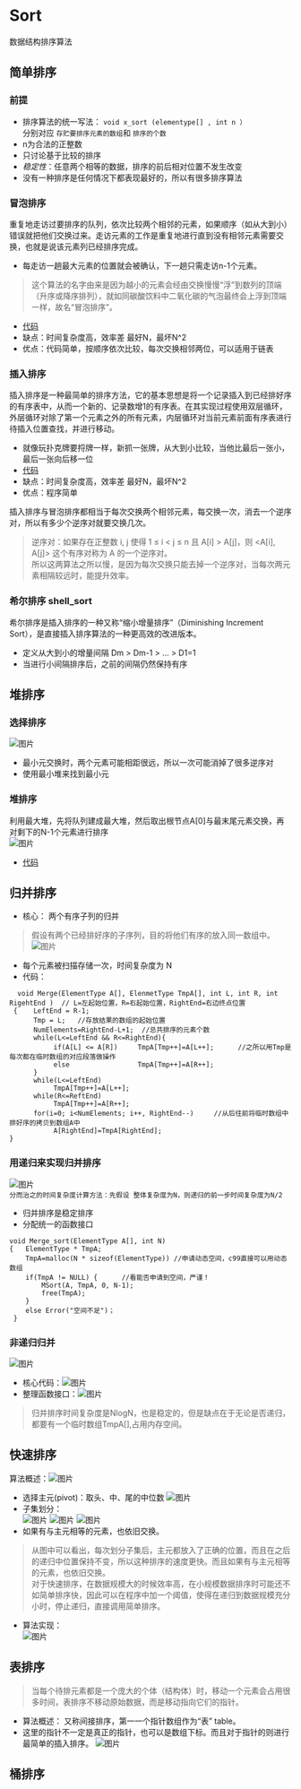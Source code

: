 # **Sort**
数据结构排序算法  
## 简单排序
### 前提
* 排序算法的统一写法：  `void x_sort (elementype[] , int n ）`  
分别对应 `存贮要排序元素的数组`和 `排序的个数`  
* n为合法的正整数
* 只讨论基于比较的排序
* *稳定性*：任意两个相等的数据，排序的前后相对位置不发生改变
* 没有一种排序是任何情况下都表现最好的，所以有很多排序算法
### 冒泡排序
重复地走访过要排序的队列，依次比较两个相邻的元素，如果顺序（如从大到小）错误就把他们交换过来。走访元素的工作是重复地进行直到没有相邻元素需要交换，也就是说该元素列已经排序完成。  
* 每走访一趟最大元素的位置就会被确认，下一趟只需走访n-1个元素。
>这个算法的名字由来是因为越小的元素会经由交换慢慢“浮”到数列的顶端（升序或降序排列），就如同碳酸饮料中二氧化碳的气泡最终会上浮到顶端一样，故名“冒泡排序”。    
* [代码](https://github.com/Neural1996/Sort/blob/main/%E5%86%92%E6%B3%A1bubble.c)  
* 缺点：时间复杂度高，效率差 最好N，最坏N^2
* 优点：代码简单，按顺序依次比较，每次交换相邻两位，可以适用于链表
### 插入排序
插入排序是一种最简单的排序方法，它的基本思想是将一个记录插入到已经排好序的有序表中，从而一个新的、记录数增1的有序表。在其实现过程使用双层循环，外层循环对除了第一个元素之外的所有元素，内层循环对当前元素前面有序表进行待插入位置查找，并进行移动。
* 就像玩扑克牌要捋牌一样，新抓一张牌，从大到小比较，当他比最后一张小，最后一张向后移一位
* [代码](https://github.com/Neural1996/Sort/blob/main/%E6%8F%92%E5%85%A5insertion.c)
* 缺点：时间复杂度高，效率差 最好N，最坏N^2
* 优点：程序简单

插入排序与冒泡排序都相当于每次交换两个相邻元素，每交换一次，消去一个逆序对，所以有多少个逆序对就要交换几次。
>逆序对：如果存在正整数 i, j 使得 1 ≤ i < j ≤ n 且 A[i] > A[j]，则 <A[i], A[j]> 这个有序对称为 A 的一个逆序对。  
所以这两算法之所以慢，是因为每次交换只能去掉一个逆序对，当每次两元素相隔较远时，能提升效率。  
### 希尔排序 shell_sort
希尔排序是插入排序的一种又称“缩小增量排序”（Diminishing Increment Sort），是直接插入排序算法的一种更高效的改进版本。  
* 定义从大到小的增量间隔 Dm > Dm-1 > ... > D1=1 
* 当进行小间隔排序后，之前的间隔仍然保持有序 
## 堆排序
### 选择排序
![图片](https://user-images.githubusercontent.com/88218815/127792650-6f33508b-ddd1-44a3-b0ab-7b17829931ca.png)
* 最小元交换时，两个元素可能相距很远，所以一次可能消掉了很多逆序对
* 使用最小堆来找到最小元
### 堆排序 
利用最大堆，先将队列建成最大堆，然后取出根节点A[0]与最末尾元素交换，再对剩下的N-1个元素进行排序  
![图片](https://user-images.githubusercontent.com/88218815/127794145-c99a8daf-bc1c-4730-8e1e-e2484d90b7b6.png)
* [代码](https://github.com/Neural1996/Sort/blob/main/%E5%A0%86%E6%8E%92%E5%BA%8Fheapsort.c)
## 归并排序
* 核心： 两个有序子列的归并  
>假设有两个已经排好序的子序列，目的将他们有序的放入同一数组中。    
![图片](https://user-images.githubusercontent.com/88218815/127796640-5f6381b2-7e55-4013-97ac-0605ac01a46e.png)
* 每个元素被扫描存储一次，时间复杂度为 N  
* 代码：  
```
  void Merge(ElementType A[], ElenmetType TmpA[], int L, int R, int RigehtEnd )  // L=左起始位置，R=右起始位置，RightEnd=右边终点位置
 {    LeftEnd = R-1;
      Tmp = L;   //存放结果的数组的起始位置
      NumElements=RightEnd-L+1;  //总共排序的元素个数
      while(L<=LeftEnd && R<=RightEnd){
           if(A[L] <= A[R])     TmpA[Tmp++]=A[L++];      //之所以用Tmp是每次都在临时数组的对应段落做操作
           else                 TmpA[Tmp++]=A[R++];
      }
      while(L<=LeftEnd)
           TmpA[Tmp++]=A[L++];
      while(R<=ReftEnd)
           TmpA[Tmp++]=A[R++];
      for(i=0; i<NumElements; i++, RightEnd--)     //从后往前将临时数组中排好序的拷贝到数组A中
           A[RightEnd]=TmpA[RightEnd];
} 
```  
### 用递归来实现归并排序  
![图片](https://user-images.githubusercontent.com/88218815/127874947-554c8b62-acc7-4dcf-86c2-e2a459bd190d.png)  
`分而治之的时间复杂度计算方法：先假设 整体复杂度为N，则递归的前一步时间复杂度为N/2`
* 归并排序是稳定排序 
* 分配统一的函数接口
```
void Merge_sort(ElementType A[], int N)
{   ElementType * TmpA;
    TmpA=malloc(N * sizeof(ElementType)) //申请动态空间，c99直接可以用动态数组
    if(TmpA != NULL) {      //看能否申请到空间，严谨！
        MSort(A, TmpA, 0, N-1);   
        free(TmpA);
    }
    else Error("空间不足")；
 }
 ```
### 非递归归并
![图片](https://user-images.githubusercontent.com/88218815/127942841-9b3e766c-802c-429d-bd00-917e5c2992d1.png)
* 核心代码：![图片](https://user-images.githubusercontent.com/88218815/127942648-9c3efd44-c963-4d0f-a5a2-187a90d5a1e8.png)  
* 整理函数接口：![图片](https://user-images.githubusercontent.com/88218815/127943387-9c87d149-9b1a-4c1f-a4b3-8e0154377547.png)
>归并排序时间复杂度是NlogN，也是稳定的，但是缺点在于无论是否递归，都要有一个临时数组TmpA[],占用内存空间。  
## 快速排序
算法概述：![图片](https://user-images.githubusercontent.com/88218815/127948255-2d6353ad-62b1-47da-948d-07051e71a625.png)
* 选择主元(pivot)：取头、中、尾的中位数
![图片](https://user-images.githubusercontent.com/88218815/127950276-5ffd9543-3d97-4eb2-86fe-cd9f5e55a74e.png)
* 子集划分：  
![图片](https://user-images.githubusercontent.com/88218815/127952503-a22606d3-0119-437f-9809-e02ee67fa955.png)
![图片](https://user-images.githubusercontent.com/88218815/127952925-ff7a34cf-8fcb-42d8-930b-5b512bc7c76c.png)
![图片](https://user-images.githubusercontent.com/88218815/127952721-a748fb68-733d-4b20-8cb6-1cb238148f93.png)  
* 如果有与主元相等的元素，也依旧交换。  
>从图中可以看出，每次划分子集后，主元都放入了正确的位置，而且在之后的递归中位置保持不变，所以这种排序的速度更快。而且如果有与主元相等的元素，也依旧交换。  
>对于快速排序，在数据规模大的时候效率高，在小规模数据排序时可能还不如简单排序快，因此可以在程序中加一个阈值，使得在递归到数据规模充分小时，停止递归，直接调用简单排序。  
* 算法实现：  
![图片](https://user-images.githubusercontent.com/88218815/128649697-98b8dc77-a6bb-4183-801c-8486a9b401d6.png)
## 表排序
>当每个待排元素都是一个庞大的个体（结构体）时，移动一个元素会占用很多时间，表排序不移动原始数据，而是移动指向它们的指针。  
* 算法概述： 又称间接排序，第一一个指针数组作为“表” table。 
* 这里的指针不一定是真正的指针，也可以是数组下标。而且对于指针的则进行最简单的插入排序。
![图片](https://user-images.githubusercontent.com/88218815/128653226-20405ba0-b7ca-4681-a68d-e3c443766744.png)  
## 桶排序


 



